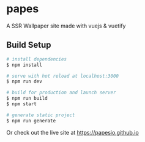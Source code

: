 # papes

 A SSR Wallpaper site made with vuejs &amp; vuetify

## Build Setup

``` bash
# install dependencies
$ npm install

# serve with hot reload at localhost:3000
$ npm run dev

# build for production and launch server
$ npm run build
$ npm start

# generate static project
$ npm run generate
```

Or check out the live site at https://papesio.github.io
